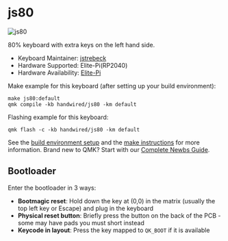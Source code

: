 # js80

![js80](https://i.imgur.com/CU8z8RS.png)

80% keyboard with extra keys on the left hand side.


* Keyboard Maintainer: [jstrebeck](https://i.imgur.com/CU8z8RS.png)
* Hardware Supported: Elite-Pi(RP2040)
* Hardware Availability: [Elite-Pi](https://keeb.io/products/elite-pi-usb-c-pro-micro-replacement-rp2040)

Make example for this keyboard (after setting up your build environment):

    make js80:default
    qmk compile -kb handwired/js80 -km default 

Flashing example for this keyboard:

    qmk flash -c -kb handwired/js80 -km default

See the [build environment setup](https://docs.qmk.fm/#/getting_started_build_tools) and the [make instructions](https://docs.qmk.fm/#/getting_started_make_guide) for more information. Brand new to QMK? Start with our [Complete Newbs Guide](https://docs.qmk.fm/#/newbs).

## Bootloader

Enter the bootloader in 3 ways:

* **Bootmagic reset**: Hold down the key at (0,0) in the matrix (usually the top left key or Escape) and plug in the keyboard
* **Physical reset button**: Briefly press the button on the back of the PCB - some may have pads you must short instead
* **Keycode in layout**: Press the key mapped to `QK_BOOT` if it is available
